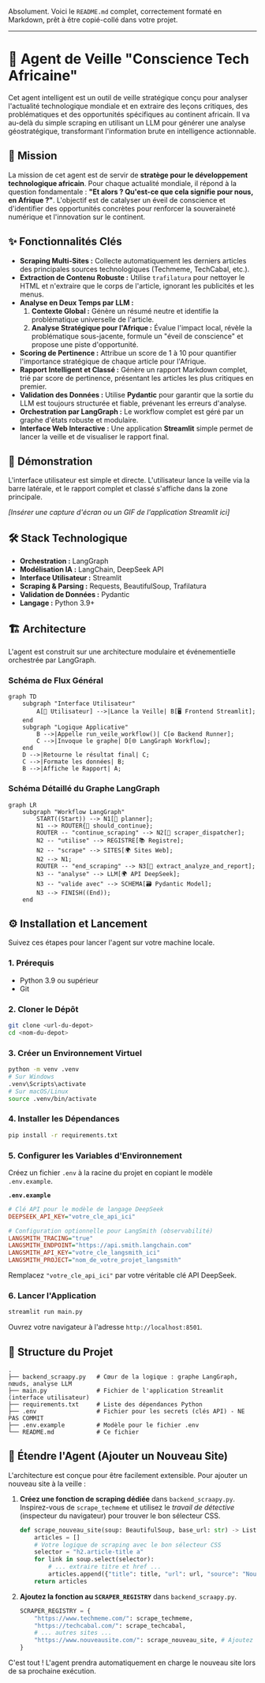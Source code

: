 Absolument. Voici le `README.md` complet, correctement formaté en Markdown, prêt à être copié-collé dans votre projet.

---

# 🤖 Agent de Veille "Conscience Tech Africaine"

Cet agent intelligent est un outil de veille stratégique conçu pour analyser l'actualité technologique mondiale et en extraire des leçons critiques, des problématiques et des opportunités spécifiques au continent africain. Il va au-delà du simple scraping en utilisant un LLM pour générer une analyse géostratégique, transformant l'information brute en intelligence actionnable.

## 🎯 Mission

La mission de cet agent est de servir de **stratège pour le développement technologique africain**. Pour chaque actualité mondiale, il répond à la question fondamentale : **"Et alors ? Qu'est-ce que cela signifie pour nous, en Afrique ?"**. L'objectif est de catalyser un éveil de conscience et d'identifier des opportunités concrètes pour renforcer la souveraineté numérique et l'innovation sur le continent.

## ✨ Fonctionnalités Clés

-   **Scraping Multi-Sites :** Collecte automatiquement les derniers articles des principales sources technologiques (Techmeme, TechCabal, etc.).
-   **Extraction de Contenu Robuste :** Utilise `trafilatura` pour nettoyer le HTML et n'extraire que le corps de l'article, ignorant les publicités et les menus.
-   **Analyse en Deux Temps par LLM :**
    1.  **Contexte Global :** Génère un résumé neutre et identifie la problématique universelle de l'article.
    2.  **Analyse Stratégique pour l'Afrique :** Évalue l'impact local, révèle la problématique sous-jacente, formule un "éveil de conscience" et propose une piste d'opportunité.
-   **Scoring de Pertinence :** Attribue un score de 1 à 10 pour quantifier l'importance stratégique de chaque article pour l'Afrique.
-   **Rapport Intelligent et Classé :** Génère un rapport Markdown complet, trié par score de pertinence, présentant les articles les plus critiques en premier.
-   **Validation des Données :** Utilise **Pydantic** pour garantir que la sortie du LLM est toujours structurée et fiable, prévenant les erreurs d'analyse.
-   **Orchestration par LangGraph :** Le workflow complet est géré par un graphe d'états robuste et modulaire.
-   **Interface Web Interactive :** Une application **Streamlit** simple permet de lancer la veille et de visualiser le rapport final.

## 🚀 Démonstration

L'interface utilisateur est simple et directe. L'utilisateur lance la veille via la barre latérale, et le rapport complet et classé s'affiche dans la zone principale.

*[Insérer une capture d'écran ou un GIF de l'application Streamlit ici]*

## 🛠️ Stack Technologique

-   **Orchestration :** LangGraph
-   **Modélisation IA :** LangChain, DeepSeek API
-   **Interface Utilisateur :** Streamlit
-   **Scraping & Parsing :** Requests, BeautifulSoup, Trafilatura
-   **Validation de Données :** Pydantic
-   **Langage :** Python 3.9+

## 🏗️ Architecture

L'agent est construit sur une architecture modulaire et événementielle orchestrée par LangGraph.

### Schéma de Flux Général

```mermaid
graph TD
    subgraph "Interface Utilisateur"
        A[👤 Utilisateur] -->|Lance la Veille| B[🖥️ Frontend Streamlit];
    end
    subgraph "Logique Applicative"
        B -->|Appelle run_veile_workflow()| C[⚙️ Backend Runner];
        C -->|Invoque le graphe| D[🌐 LangGraph Workflow];
    end
    D -->|Retourne le résultat final| C;
    C -->|Formate les données| B;
    B -->|Affiche le Rapport| A;
```

### Schéma Détaillé du Graphe LangGraph

```mermaid
graph LR
    subgraph "Workflow LangGraph"
        START((Start)) --> N1[🧠 planner];
        N1 --> ROUTER{🔀 should_continue};
        ROUTER -- "continue_scraping" --> N2[🧠 scraper_dispatcher];
        N2 -- "utilise" --> REGISTRE[📚 Registre];
        N2 -- "scrape" --> SITES[🌍 Sites Web];
        N2 --> N1;
        ROUTER -- "end_scraping" --> N3[🧠 extract_analyze_and_report];
        N3 -- "analyse" --> LLM[🌍 API DeepSeek];
        N3 -- "valide avec" --> SCHEMA[🗃️ Pydantic Model];
        N3 --> FINISH((End));
    end
```

## ⚙️ Installation et Lancement

Suivez ces étapes pour lancer l'agent sur votre machine locale.

### 1. Prérequis
-   Python 3.9 ou supérieur
-   Git

### 2. Cloner le Dépôt
```bash
git clone <url-du-depot>
cd <nom-du-depot>
```

### 3. Créer un Environnement Virtuel
```bash
python -m venv .venv
# Sur Windows
.venv\Scripts\activate
# Sur macOS/Linux
source .venv/bin/activate
```

### 4. Installer les Dépendances
```bash
pip install -r requirements.txt
```

### 5. Configurer les Variables d'Environnement
Créez un fichier `.env` à la racine du projet en copiant le modèle `.env.example`.

**`.env.example`**
```ini
# Clé API pour le modèle de langage DeepSeek
DEEPSEEK_API_KEY="votre_cle_api_ici"

# Configuration optionnelle pour LangSmith (observabilité)
LANGSMITH_TRACING="true"
LANGSMITH_ENDPOINT="https://api.smith.langchain.com"
LANGSMITH_API_KEY="votre_cle_langsmith_ici"
LANGSMITH_PROJECT="nom_de_votre_projet_langsmith"
```
Remplacez `"votre_cle_api_ici"` par votre véritable clé API DeepSeek.

### 6. Lancer l'Application
```bash
streamlit run main.py
```
Ouvrez votre navigateur à l'adresse `http://localhost:8501`.

## 📂 Structure du Projet
```
.
├── backend_scraapy.py   # Cœur de la logique : graphe LangGraph, nœuds, analyse LLM
├── main.py              # Fichier de l'application Streamlit (interface utilisateur)
├── requirements.txt     # Liste des dépendances Python
├── .env                 # Fichier pour les secrets (clés API) - NE PAS COMMIT
├── .env.example         # Modèle pour le fichier .env
└── README.md            # Ce fichier
```

## 🧩 Étendre l'Agent (Ajouter un Nouveau Site)

L'architecture est conçue pour être facilement extensible. Pour ajouter un nouveau site à la veille :

1.  **Créez une fonction de scraping dédiée** dans `backend_scraapy.py`. Inspirez-vous de `scrape_techmeme` et utilisez le *travail de détective* (inspecteur du navigateur) pour trouver le bon sélecteur CSS.

    ```python
    def scrape_nouveau_site(soup: BeautifulSoup, base_url: str) -> List[FoundArticle]:
        articles = []
        # Votre logique de scraping avec le bon sélecteur CSS
        selector = "h2.article-title a" 
        for link in soup.select(selector):
            # ... extraire titre et href ...
            articles.append({"title": title, "url": url, "source": "Nouveau Site"})
        return articles
    ```

2.  **Ajoutez la fonction au `SCRAPER_REGISTRY`** dans `backend_scraapy.py`.

    ```python
    SCRAPER_REGISTRY = {
        "https://www.techmeme.com/": scrape_techmeme,
        "https://techcabal.com/": scrape_techcabal,
        # ... autres sites ...
        "https://www.nouveausite.com/": scrape_nouveau_site, # Ajoutez la nouvelle ligne ici
    }
    ```
C'est tout ! L'agent prendra automatiquement en charge le nouveau site lors de sa prochaine exécution.